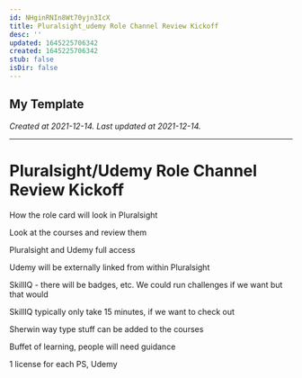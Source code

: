```yaml
---
id: NHginRNIn8Wt70yjn3IcX
title: Pluralsight_udemy Role Channel Review Kickoff
desc: ''
updated: 1645225706342
created: 1645225706342
stub: false
isDir: false
---
```

My Template
---

_Created at 2021-12-14._
_Last updated at 2021-12-14._




---

# Pluralsight/Udemy Role Channel Review Kickoff


How the role card will look in Pluralsight

Look at the courses and review them

Pluralsight and Udemy full access

Udemy will be externally linked from within Pluralsight

SkillIQ - there will be badges, etc.
We could run challenges if we want but that would

SkillIQ typically only take 15 minutes, if we want to check out

Sherwin way type stuff can be added to the courses

Buffet of learning, people will need guidance

1 license for each PS, Udemy

